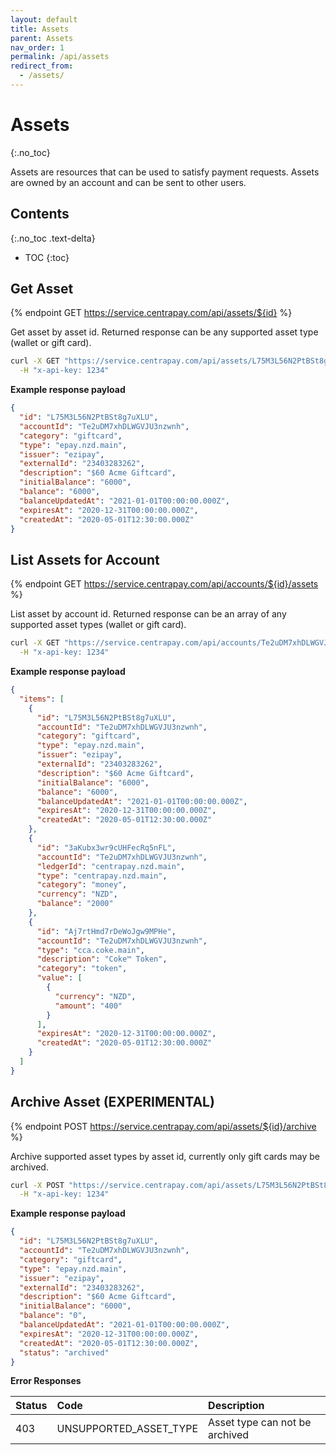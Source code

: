 ```yaml
---
layout: default
title: Assets 
parent: Assets
nav_order: 1
permalink: /api/assets
redirect_from:
  - /assets/
---
```


# Assets
{:.no_toc}

Assets are resources that can be used to satisfy payment requests. Assets are
owned by an account and can be sent to other users.


## Contents
{:.no_toc .text-delta}

* TOC
{:toc}

## Get Asset

{% endpoint GET https://service.centrapay.com/api/assets/${id} %}

Get asset by asset id. Returned response can be any supported asset type (wallet or gift card).

```sh
curl -X GET "https://service.centrapay.com/api/assets/L75M3L56N2PtBSt8g7uXLU" \
  -H "x-api-key: 1234"
```

**Example response payload**

```json
{
  "id": "L75M3L56N2PtBSt8g7uXLU",
  "accountId": "Te2uDM7xhDLWGVJU3nzwnh",
  "category": "giftcard",
  "type": "epay.nzd.main",
  "issuer": "ezipay",
  "externalId": "23403283262",
  "description": "$60 Acme Giftcard",
  "initialBalance": "6000",
  "balance": "6000",
  "balanceUpdatedAt": "2021-01-01T00:00:00.000Z",
  "expiresAt": "2020-12-31T00:00:00.000Z",
  "createdAt": "2020-05-01T12:30:00.000Z"
}
```

## List Assets for Account

{% endpoint GET https://service.centrapay.com/api/accounts/${id}/assets %}

List asset by account id. Returned response can be an array of any supported asset types (wallet or gift card).

```sh
curl -X GET "https://service.centrapay.com/api/accounts/Te2uDM7xhDLWGVJU3nzwnh/assets" \
  -H "x-api-key: 1234"
```

**Example response payload**

```json
{
  "items": [
    {
      "id": "L75M3L56N2PtBSt8g7uXLU",
      "accountId": "Te2uDM7xhDLWGVJU3nzwnh",
      "category": "giftcard",
      "type": "epay.nzd.main",
      "issuer": "ezipay",
      "externalId": "23403283262",
      "description": "$60 Acme Giftcard",
      "initialBalance": "6000",
      "balance": "6000",
      "balanceUpdatedAt": "2021-01-01T00:00:00.000Z",
      "expiresAt": "2020-12-31T00:00:00.000Z",
      "createdAt": "2020-05-01T12:30:00.000Z"
    },
    {
      "id": "3aKubx3wr9cUHFecRq5nFL",
      "accountId": "Te2uDM7xhDLWGVJU3nzwnh",
      "ledgerId": "centrapay.nzd.main",
      "type": "centrapay.nzd.main",
      "category": "money",
      "currency": "NZD",
      "balance": "2000"
    },
    {
      "id": "Aj7rtHmd7rDeWoJgw9MPHe",
      "accountId": "Te2uDM7xhDLWGVJU3nzwnh",
      "type": "cca.coke.main",
      "description": "Coke™ Token",
      "category": "token",
      "value": [
        {
          "currency": "NZD",
          "amount": "400"
        }
      ],
      "expiresAt": "2020-12-31T00:00:00.000Z",
      "createdAt": "2020-05-01T12:30:00.000Z"
    }
  ]
}
```


## Archive Asset (EXPERIMENTAL)

{% endpoint POST https://service.centrapay.com/api/assets/${id}/archive %}

Archive supported asset types by asset id, currently only gift cards may be archived.

```sh
curl -X POST "https://service.centrapay.com/api/assets/L75M3L56N2PtBSt8g7uXLU/archive" \
  -H "x-api-key: 1234"
```

**Example response payload**

```json
{
  "id": "L75M3L56N2PtBSt8g7uXLU",
  "accountId": "Te2uDM7xhDLWGVJU3nzwnh",
  "category": "giftcard",
  "type": "epay.nzd.main",
  "issuer": "ezipay",
  "externalId": "23403283262",
  "description": "$60 Acme Giftcard",
  "initialBalance": "6000",
  "balance": "0",
  "balanceUpdatedAt": "2021-01-01T00:00:00.000Z",
  "expiresAt": "2020-12-31T00:00:00.000Z",
  "createdAt": "2020-05-01T12:30:00.000Z",
  "status": "archived"
}
```

**Error Responses**

| Status | Code                    | Description                                         |
|:-------|:------------------------|:----------------------------------------------------|
| 403    | UNSUPPORTED_ASSET_TYPE  | Asset type can not be archived                      |
